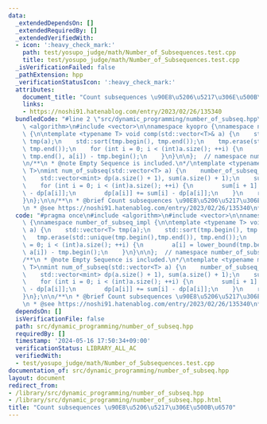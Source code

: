 ```yaml
---
data:
  _extendedDependsOn: []
  _extendedRequiredBy: []
  _extendedVerifiedWith:
  - icon: ':heavy_check_mark:'
    path: test/yosupo_judge/math/Number_of_Subsequences.test.cpp
    title: test/yosupo_judge/math/Number_of_Subsequences.test.cpp
  _isVerificationFailed: false
  _pathExtension: hpp
  _verificationStatusIcon: ':heavy_check_mark:'
  attributes:
    document_title: "Count subsequences \u90E8\u5206\u5217\u306E\u500B\u6570"
    links:
    - https://noshi91.hatenablog.com/entry/2023/02/26/135340
  bundledCode: "#line 2 \"src/dynamic_programming/number_of_subseq.hpp\"\n#include\
    \ <algorithm>\n#include <vector>\n\nnamespace kyopro {\nnamespace number_of_subseq_impl\
    \ {\n\ntemplate <typename T> void comp(std::vector<T>& a) {\n    std::vector<T>\
    \ tmp(a);\n    std::sort(tmp.begin(), tmp.end());\n    tmp.erase(std::unique(tmp.begin(),tmp.end()),\
    \ tmp.end());\n    for (int i = 0; i < (int)a.size(); ++i) {\n        a[i] = lower_bound(tmp.begin(),\
    \ tmp.end(), a[i]) - tmp.begin();\n    }\n}\n\n};  // namespace number_of_subseq_impl\n\
    \n/**\n * @note Empty Sequence is included.\n*/\ntemplate <typename mint, typename\
    \ T>\nmint num_of_subseq(std::vector<T> a) {\n    number_of_subseq_impl::comp(a);\n\
    \    std::vector<mint> dp(a.size() + 1), sum(a.size() + 1);\n    sum[0] = mint(1);\n\
    \    for (int i = 0; i < (int)a.size(); ++i) {\n        sum[i + 1] = 2 * sum[i]\
    \ - dp[a[i]];\n        dp[a[i]] += sum[i] - dp[a[i]];\n    }\n    return sum[a.size()];\n\
    }\n};\n\n/**\n * @brief Count subsequences \u90E8\u5206\u5217\u306E\u500B\u6570\
    \n * @see https://noshi91.hatenablog.com/entry/2023/02/26/135340\n*/\n"
  code: "#pragma once\n#include <algorithm>\n#include <vector>\n\nnamespace kyopro\
    \ {\nnamespace number_of_subseq_impl {\n\ntemplate <typename T> void comp(std::vector<T>&\
    \ a) {\n    std::vector<T> tmp(a);\n    std::sort(tmp.begin(), tmp.end());\n \
    \   tmp.erase(std::unique(tmp.begin(),tmp.end()), tmp.end());\n    for (int i\
    \ = 0; i < (int)a.size(); ++i) {\n        a[i] = lower_bound(tmp.begin(), tmp.end(),\
    \ a[i]) - tmp.begin();\n    }\n}\n\n};  // namespace number_of_subseq_impl\n\n\
    /**\n * @note Empty Sequence is included.\n*/\ntemplate <typename mint, typename\
    \ T>\nmint num_of_subseq(std::vector<T> a) {\n    number_of_subseq_impl::comp(a);\n\
    \    std::vector<mint> dp(a.size() + 1), sum(a.size() + 1);\n    sum[0] = mint(1);\n\
    \    for (int i = 0; i < (int)a.size(); ++i) {\n        sum[i + 1] = 2 * sum[i]\
    \ - dp[a[i]];\n        dp[a[i]] += sum[i] - dp[a[i]];\n    }\n    return sum[a.size()];\n\
    }\n};\n\n/**\n * @brief Count subsequences \u90E8\u5206\u5217\u306E\u500B\u6570\
    \n * @see https://noshi91.hatenablog.com/entry/2023/02/26/135340\n*/"
  dependsOn: []
  isVerificationFile: false
  path: src/dynamic_programming/number_of_subseq.hpp
  requiredBy: []
  timestamp: '2024-05-16 17:50:34+09:00'
  verificationStatus: LIBRARY_ALL_AC
  verifiedWith:
  - test/yosupo_judge/math/Number_of_Subsequences.test.cpp
documentation_of: src/dynamic_programming/number_of_subseq.hpp
layout: document
redirect_from:
- /library/src/dynamic_programming/number_of_subseq.hpp
- /library/src/dynamic_programming/number_of_subseq.hpp.html
title: "Count subsequences \u90E8\u5206\u5217\u306E\u500B\u6570"
---
```

